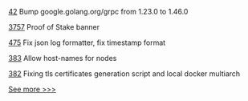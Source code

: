
[42](https://github.com/hyperledger/fabric-chaincode-go/pull/42) Bump google.golang.org/grpc from 1.23.0 to 1.46.0

[3757](https://github.com/hyperledger/besu/pull/3757) Proof of Stake banner

[475](https://github.com/hyperledger/aries-vcx/pull/475) Fix json log formatter, fix timestamp format

[383](https://github.com/hyperledger-labs/orion-server/pull/383) Allow host-names for nodes

[382](https://github.com/hyperledger-labs/orion-server/pull/382) Fixing tls certificates generation script and local docker multiarch


[See more >>>](https://start-here.hyperledger.org/pull-requests)
